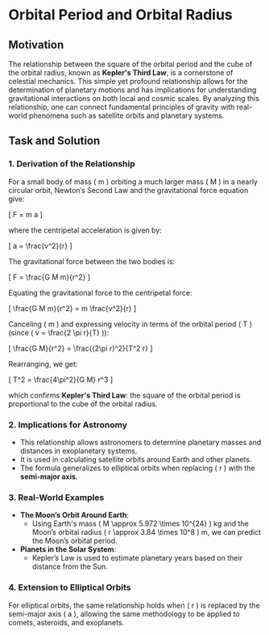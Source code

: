 # Orbital Period and Orbital Radius

## Motivation
The relationship between the square of the orbital period and the cube of the orbital radius, known as **Kepler's Third Law**, is a cornerstone of celestial mechanics. This simple yet profound relationship allows for the determination of planetary motions and has implications for understanding gravitational interactions on both local and cosmic scales. By analyzing this relationship, one can connect fundamental principles of gravity with real-world phenomena such as satellite orbits and planetary systems.

## Task and Solution

### 1. Derivation of the Relationship
For a small body of mass \( m \) orbiting a much larger mass \( M \) in a nearly circular orbit, Newton’s Second Law and the gravitational force equation give:

\[
F = m a
\]

where the centripetal acceleration is given by:

\[
a = \frac{v^2}{r}
\]

The gravitational force between the two bodies is:

\[
F = \frac{G M m}{r^2}
\]

Equating the gravitational force to the centripetal force:

\[
\frac{G M m}{r^2} = m \frac{v^2}{r}
\]

Canceling \( m \) and expressing velocity in terms of the orbital period \( T \) (since \( v = \frac{2 \pi r}{T} \)):

\[
\frac{G M}{r^2} = \frac{(2\pi r)^2}{T^2 r}
\]

Rearranging, we get:

\[
T^2 = \frac{4\pi^2}{G M} r^3
\]

which confirms **Kepler's Third Law**: the square of the orbital period is proportional to the cube of the orbital radius.

### 2. Implications for Astronomy
- This relationship allows astronomers to determine planetary masses and distances in exoplanetary systems.
- It is used in calculating satellite orbits around Earth and other planets.
- The formula generalizes to elliptical orbits when replacing \( r \) with the **semi-major axis**.

### 3. Real-World Examples
- **The Moon’s Orbit Around Earth**:
  - Using Earth's mass \( M \approx 5.972 \times 10^{24} \) kg and the Moon’s orbital radius \( r \approx 3.84 \times 10^8 \) m, we can predict the Moon’s orbital period.
- **Planets in the Solar System**:
  - Kepler’s Law is used to estimate planetary years based on their distance from the Sun.

### 4. Extension to Elliptical Orbits
For elliptical orbits, the same relationship holds when \( r \) is replaced by the semi-major axis \( a \), allowing the same methodology to be applied to comets, asteroids, and exoplanets.
